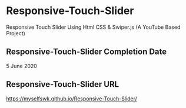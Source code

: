 # Responsive-Touch-Slider
Responsive Touch Slider Using Html CSS &amp; Swiper.js  (A YouTube Based Project)

## Responsive-Touch-Slider Completion Date
5 June 2020

## Responsive-Touch-Slider URL
https://myselfswk.github.io/Responsive-Touch-Slider/
